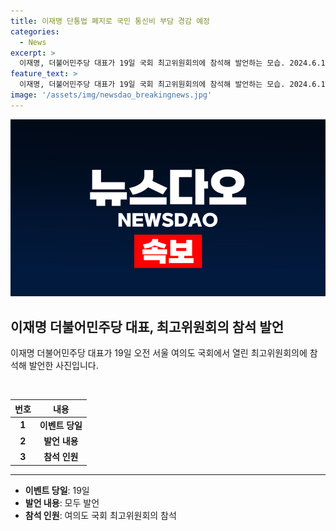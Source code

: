 ```yaml
---
title: 이재명 단통법 폐지로 국민 통신비 부담 경감 예정
categories:
  - News
excerpt: >
  이재명, 더불어민주당 대표가 19일 국회 최고위원회의에 참석해 발언하는 모습. 2024.6.19/뉴스1
feature_text: >
  이재명, 더불어민주당 대표가 19일 국회 최고위원회의에 참석해 발언하는 모습. 2024.6.19/뉴스1
image: '/assets/img/newsdao_breakingnews.jpg'
---
```


<p><img src="/assets/img/newsdao_breakingnews.jpg" alt="firstkoreanews 속보" /></p>

<h2 data-ke-size="size26">이재명 더불어민주당 대표, 최고위원회의 참석 발언</h2>

<p data-ke-size="size16">이재명 더불어민주당 대표가 19일 오전 서울 여의도 국회에서 열린 최고위원회의에 참석해 발언한 사진입니다.</p>

<p data-ke-size="size16">&nbsp;</p>

<table>
<thead>
<tr>
<th style="text-align: center;">번호</th>
<th style="text-align: center;">내용</th>
</tr>
</thead>
<tbody>
<tr>
<td style="text-align: center; height: 17px;"><b>1</b></td>
<td style="text-align: center; height: 17px;"><b>이벤트 당일</b></td>
</tr>
<tr>
<td style="text-align: center; height: 17px;"><b>2</b></td>
<td style="text-align: center; height: 17px;"><b>발언 내용</b></td>
</tr>
<tr>
<td style="text-align: center; height: 17px;"><b>3</b></td>
<td style="text-align: center; height: 17px;"><b>참석 인원</b></td>
</tr>
</tbody>
</table>

<hr>

<ul>
<li><b>이벤트 당일</b>: 19일</li>
<li><b>발언 내용</b>: 모두 발언</li>
<li><b>참석 인원</b>: 여의도 국회 최고위원회의 참석</li>
</ul>

<p data-ke-size="size16">&nbsp;</p>

